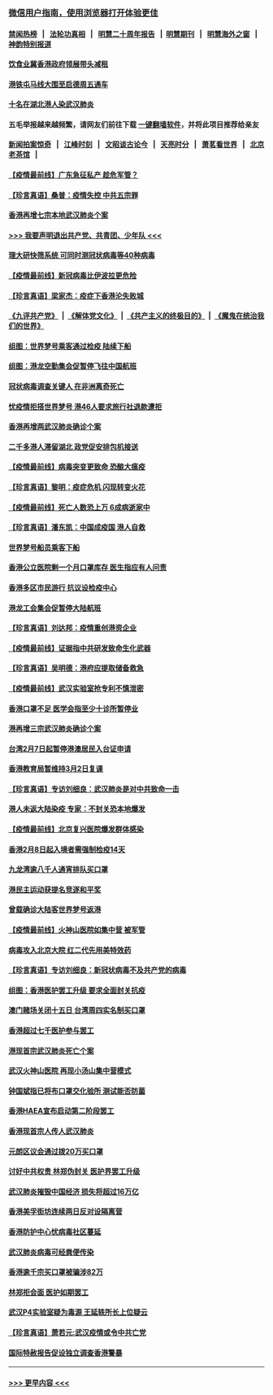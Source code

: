 ### [微信用户指南，使用浏览器打开体验更佳](https://github.com/gfw-breaker/banned-news1/blob/master/indexes/wechat-guide.md?t=0)
#### [禁闻热榜](热点新闻.md?t=0)  &nbsp;&nbsp;|&nbsp;&nbsp; [法轮功真相](https://github.com/gfw-breaker/truth/blob/master/README.md?t=0) &nbsp;&nbsp;|&nbsp;&nbsp; [明慧二十周年报告](https://github.com/gfw-breaker/mh-reports/blob/master/README.md?t=0) &nbsp;&nbsp;|&nbsp;&nbsp;[明慧期刊](https://github.com/gfw-breaker/mh-qikan) &nbsp;&nbsp;|&nbsp;&nbsp; [明慧海外之窗](https://github.com/gfw-breaker/mh-news/blob/master/README.md?t=0) &nbsp;&nbsp;|&nbsp;&nbsp; [神韵特别报道](https://github.com/gfw-breaker/mh-news/blob/master/shenyun.md?t=0)
#### [饮食业冀香港政府领展带头减租](../pages/nsc415/n11864876.md?t=02131602) 
#### [港铁屯马线大围至启德周五通车](../pages/nsc415/n11864842.md?t=02131602) 
#### [十名在湖北港人染武汉肺炎](../pages/nsc415/n11864807.md?t=02131602) 
#### 五毛举报越来越频繁，请网友们前往下载 [一键翻墙软件](https://github.com/gfw-breaker/ssr-accounts)，并将此项目推荐给亲友
#### [新闻拍案惊奇](https://github.com/gfw-breaker/banned-news1/blob/master/pages/link4.md) &nbsp;&nbsp;|&nbsp;&nbsp; [江峰时刻](https://github.com/gfw-breaker/banned-news1/blob/master/pages/link4.md) &nbsp;&nbsp;|&nbsp;&nbsp; [文昭谈古论今](https://github.com/gfw-breaker/banned-news1/blob/master/pages/link4.md) &nbsp;&nbsp;|&nbsp;&nbsp; [天亮时分](https://github.com/gfw-breaker/banned-news1/blob/master/pages/link4.md) &nbsp;&nbsp;|&nbsp;&nbsp; [萧茗看世界](https://github.com/gfw-breaker/banned-news1/blob/master/pages/link4.md) &nbsp;&nbsp;|&nbsp;&nbsp; [北京老茶馆](https://github.com/gfw-breaker/banned-news1/blob/master/pages/link4.md) &nbsp;&nbsp;|&nbsp;&nbsp; 
#### [【疫情最前线】广东急征私产 趁危军管？](../pages/nsc415/n11864205.md?t=02131602) 
#### [【珍言真语】桑普：疫情失控 中共五宗罪](../pages/nsc415/n11864157.md?t=02131602) 
#### [香港再增七宗本地武汉肺炎个案](../pages/nsc415/n11862405.md?t=02131602) 
#### [>>> 我要声明退出共产党、共青团、少年队 <<<](https://github.com/begood0513/goodnews/blob/master/quit/letter.md) 
#### [理大研快筛系统 可同时测冠状病毒等40种病毒](../pages/nsc415/n11862376.md?t=02131602) 
#### [【疫情最前线】新冠病毒比伊波拉更危险](../pages/nsc415/n11862199.md?t=02131602) 
#### [【珍言真语】梁家杰：疫症下香港沦失败城](../pages/nsc415/n11861588.md?t=02131602) 
#### [《九评共产党》](https://github.com/begood0513/9ping.md/blob/master/README.md) &nbsp;|&nbsp; [《解体党文化》](../../../../jtdwh.md/blob/master/README.md)  &nbsp;|&nbsp; [《共产主义的终极目的》](../../../../gczydzjmd.md/blob/master/README.md) &nbsp;|&nbsp; [《魔鬼在统治我们的世界》](../../../../mgztzwmdsj.md/blob/master/README.md) 
#### [组图：世界梦号乘客通过检疫 陆续下船](../pages/nsc415/n11858302.md?t=02131602) 
#### [组图：港龙空勤集会促暂停飞往中国航班](../pages/nsc415/n11858190.md?t=02131602) 
#### [冠状病毒调查关键人 在非洲离奇死亡](../pages/nsc415/n11859798.md?t=02131602) 
#### [忧疫情拒搭世界梦号 港46人要求旅行社退款遭拒](../pages/nsc415/n11859849.md?t=02131602) 
#### [香港再增两武汉肺炎确诊个案](../pages/nsc415/n11859833.md?t=02131602) 
#### [二千多港人滞留湖北 政党促安排包机接送](../pages/nsc415/n11859831.md?t=02131602) 
#### [【疫情最前线】病毒突变更致命 恐酿大瘟疫](../pages/nsc415/n11859604.md?t=02131602) 
#### [【珍言真语】黎明：疫症危机 闪现转变火花](../pages/nsc415/n11859199.md?t=02131602) 
#### [【疫情最前线】死亡人数恐上万 6成病逝家中](../pages/nsc415/n11856687.md?t=02131602) 
#### [【珍言真语】潘东凯：中国成疫国 港人自救](../pages/nsc415/n11856962.md?t=02131602) 
#### [世界梦号船员乘客下船](../pages/nsc415/n11856883.md?t=02131602) 
#### [香港公立医院剩一个月口罩库存 医生指应有人问责](../pages/nsc415/n11856875.md?t=02131602) 
#### [香港多区市民游行 抗议设检疫中心](../pages/nsc415/n11856866.md?t=02131602) 
#### [港龙工会集会促暂停大陆航班](../pages/nsc415/n11856840.md?t=02131602) 
#### [【珍言真语】刘达邦：疫情重创港资企业](../pages/nsc415/n11854274.md?t=02131602) 
#### [【疫情最前线】证据指中共研发致命生化武器](../pages/nsc415/n11853087.md?t=02131602) 
#### [【珍言真语】吴明德：港府应提取储备救急](../pages/nsc415/n11852734.md?t=02131602) 
#### [【疫情最前线】武汉实验室抢专利不慎泄密](../pages/nsc415/n11850310.md?t=02131602) 
#### [香港口罩不足 医学会指至少十诊所暂停业](../pages/nsc415/n11850301.md?t=02131602) 
#### [港再增三宗武汉肺炎确诊个案](../pages/nsc415/n11850328.md?t=02131602) 
#### [台湾2月7日起暂停港澳居民入台证申请](../pages/nsc415/n11850304.md?t=02131602) 
#### [香港教育局暂维持3月2日复课](../pages/nsc415/n11850260.md?t=02131602) 
#### [【珍言真语】专访刘细良：武汉肺炎是对中共致命一击](../pages/nsc415/n11849934.md?t=02131602) 
#### [港人未返大陆染疫 专家：不封关恐本地爆发](../pages/nsc415/n11848021.md?t=02131602) 
#### [【疫情最前线】北京复兴医院爆发群体感染](../pages/nsc415/n11847626.md?t=02131602) 
#### [香港2月8日起入境者需强制检疫14天](../pages/nsc415/n11847658.md?t=02131602) 
#### [九龙湾逾八千人通宵排队买口罩](../pages/nsc415/n11847647.md?t=02131602) 
#### [港民主运动获提名竞逐和平奖](../pages/nsc415/n11847633.md?t=02131602) 
#### [曾载确诊大陆客世界梦号返港](../pages/nsc415/n11847608.md?t=02131602) 
#### [【疫情最前线】火神山医院如集中营 被军管](../pages/nsc415/n11847524.md?t=02131602) 
#### [病毒攻入北京大院 红二代先用美特效药](../pages/nsc415/n11847427.md?t=02131602) 
#### [【珍言真语】专访刘细良：新冠状病毒不及共产党的病毒](../pages/nsc415/n11847164.md?t=02131602) 
#### [组图：香港医护罢工升级 要求全面封关抗疫](../pages/nsc415/n11844107.md?t=02131602) 
#### [澳门赌场关闭十五日 台湾周四实名制买口罩](../pages/nsc415/n11845083.md?t=02131602) 
#### [香港超过七千医护参与罢工](../pages/nsc415/n11845051.md?t=02131602) 
#### [港现首宗武汉肺炎死亡个案](../pages/nsc415/n11844998.md?t=02131602) 
#### [武汉火神山医院 再现小汤山集中营模式](../pages/nsc415/n11844763.md?t=02131602) 
#### [钟国斌指已将布口罩交化验所 测试能否防菌](../pages/nsc415/n11842783.md?t=02131602) 
#### [香港HAEA宣布启动第二阶段罢工](../pages/nsc415/n11842723.md?t=02131602) 
#### [香港现首宗人传人武汉肺炎](../pages/nsc415/n11842766.md?t=02131602) 
#### [元朗区议会通过拨20万买口罩](../pages/nsc415/n11842754.md?t=02131602) 
#### [讨好中共权贵 林郑伪封关 医护界罢工升级](../pages/nsc415/n11842359.md?t=02131602) 
#### [武汉肺炎摧毁中国经济 损失将超过16万亿](../pages/nsc415/n11839723.md?t=02131602) 
#### [香港美孚街坊连续两日反对设隔离营](../pages/nsc415/n11839962.md?t=02131602) 
#### [香港防护中心忧病毒社区蔓延](../pages/nsc415/n11839933.md?t=02131602) 
#### [武汉肺炎病毒可经粪便传染](../pages/nsc415/n11839939.md?t=02131602) 
#### [香港逾千宗买口罩被骗涉82万](../pages/nsc415/n11839914.md?t=02131602) 
#### [林郑拒会面 医护如期罢工](../pages/nsc415/n11839892.md?t=02131602) 
#### [武汉P4实验室疑为毒源 王延轶所长上位疑云](../pages/nsc415/n11835543.md?t=02131602) 
#### [【珍言真语】萧若元:武汉疫情或令中共亡党](../pages/nsc415/n11829394.md?t=02131602) 
#### [国际特赦报告促设独立调查香港警暴](../pages/nsc415/n11833845.md?t=02131602) 

----
#### [ >>> 更早内容 <<< ](../indexes/nsc415-earlier.md)
